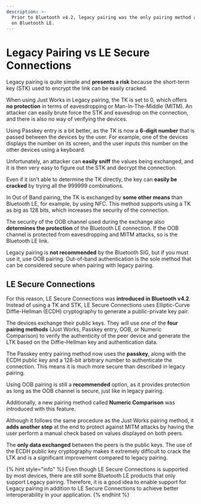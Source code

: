 ```yaml
---
description: >-
  Prior to Bluetooth v4.2, legacy pairing was the only pairing method available
  on Bluetooth LE.
---
```


# Legacy Pairing vs LE Secure Connections

Legacy pairing is quite simple and **presents a risk** because the short-term key (STK) used to encrypt the link can be easily cracked.

When using Just Works in Legacy pairing, the TK is set to 0, which offers **no protection** in terms of eavesdropping or Man-In-The-Middle (MITM). An attacker can easily brute force the STK and eavesdrop on the connection, and there is also no way of verifying the devices.

Using Passkey entry is a bit better, as the TK is now a **6-digit number** that is passed between the devices by the user. For example, one of the devices displays the number on its screen, and the user inputs this number on the other devices using a keyboard.

Unfortunately, an attacker can **easily sniff** the values being exchanged, and it is then very easy to figure out the STK and decrypt the connection.

Even if it isn’t able to determine the TK directly, the key can **easily be cracked** by trying all the 999999 combinations.

In Out of Band pairing, the TK is exchanged by **some other means** than Bluetooth LE, for example, by using NFC. This method supports using a TK as big as 128 bits, which increases the security of the connection.

The security of the OOB channel used during the exchange also **determines the protection** of the Bluetooth LE connection. If the OOB channel is protected from eavesdropping and MITM attacks, so is the Bluetooth LE link.

Legacy pairing is **not recommended** by the Bluetooth SIG, but if you must use it, use OOB pairing. Out-of-band authentication is the sole method that can be considered secure when pairing with legacy pairing.

## LE Secure Connections

For this reason, LE Secure Connections was **introduced in Bluetooth v4.2**. Instead of using a TK and STK, LE Secure Connections uses Elliptic-Curve Diffie-Hellman (ECDH) cryptography to generate a public-private key pair.

The devices exchange their public keys. They will use one of the **four pairing methods** (Just Works, Passkey entry, OOB, or Numeric Comparison) to verify the authenticity of the peer device and generate the LTK based on the Diffie-Hellman key and authentication data.

The Passkey entry pairing method now uses the **passkey**, along with the ECDH public key and a 128-bit arbitrary number to authenticate the connection. This means it is much more secure than described in legacy pairing.

Using OOB pairing is still a **recommended** option, as it provides protection as long as the OOB channel is secure, just like in legacy pairing.

Additionally, a new pairing method called **Numeric Comparison** was introduced with this feature.

Although it follows the same procedure as the Just Works pairing method, it **adds another step** at the end to protect against MITM attacks by having the user perform a manual check based on values displayed on both peers.

The **only data exchanged** between the peers is the public keys. The use of the ECDH public key cryptography makes it extremely difficult to crack the LTK and is a significant improvement compared to legacy pairing.

{% hint style="info" %}
Even though LE Secure Connections is supported by most devices, there are still some Bluetooth LE products that only support Legacy pairing. Therefore, it is a good idea to enable support for Legacy pairing in addition to LE Secure Connections to achieve better interoperability in your application.
{% endhint %}
